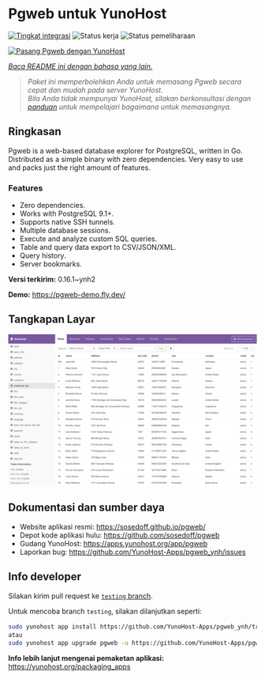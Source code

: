 <!--
N.B.: README ini dibuat secara otomatis oleh <https://github.com/YunoHost/apps/tree/master/tools/readme_generator>
Ini TIDAK boleh diedit dengan tangan.
-->

# Pgweb untuk YunoHost

[![Tingkat integrasi](https://dash.yunohost.org/integration/pgweb.svg)](https://ci-apps.yunohost.org/ci/apps/pgweb/) ![Status kerja](https://ci-apps.yunohost.org/ci/badges/pgweb.status.svg) ![Status pemeliharaan](https://ci-apps.yunohost.org/ci/badges/pgweb.maintain.svg)

[![Pasang Pgweb dengan YunoHost](https://install-app.yunohost.org/install-with-yunohost.svg)](https://install-app.yunohost.org/?app=pgweb)

*[Baca README ini dengan bahasa yang lain.](./ALL_README.md)*

> *Paket ini memperbolehkan Anda untuk memasang Pgweb secara cepat dan mudah pada server YunoHost.*  
> *Bila Anda tidak mempunyai YunoHost, silakan berkonsultasi dengan [panduan](https://yunohost.org/install) untuk mempelajari bagaimana untuk memasangnya.*

## Ringkasan

Pgweb is a web-based database explorer for PostgreSQL, written in Go. Distributed as a simple binary with zero dependencies. Very easy to use and packs just the right amount of features.

### Features

- Zero dependencies.
- Works with PostgreSQL 9.1+.
- Supports native SSH tunnels.
- Multiple database sessions.
- Execute and analyze custom SQL queries.
- Table and query data export to CSV/JSON/XML.
- Query history.
- Server bookmarks.


**Versi terkirim:** 0.16.1~ynh2

**Demo:** <https://pgweb-demo.fly.dev/>

## Tangkapan Layar

![Tangkapan Layar pada Pgweb](./doc/screenshots/screenshot.png)

## Dokumentasi dan sumber daya

- Website aplikasi resmi: <https://sosedoff.github.io/pgweb/>
- Depot kode aplikasi hulu: <https://github.com/sosedoff/pgweb>
- Gudang YunoHost: <https://apps.yunohost.org/app/pgweb>
- Laporkan bug: <https://github.com/YunoHost-Apps/pgweb_ynh/issues>

## Info developer

Silakan kirim pull request ke [`testing` branch](https://github.com/YunoHost-Apps/pgweb_ynh/tree/testing).

Untuk mencoba branch `testing`, silakan dilanjutkan seperti:

```bash
sudo yunohost app install https://github.com/YunoHost-Apps/pgweb_ynh/tree/testing --debug
atau
sudo yunohost app upgrade pgweb -u https://github.com/YunoHost-Apps/pgweb_ynh/tree/testing --debug
```

**Info lebih lanjut mengenai pemaketan aplikasi:** <https://yunohost.org/packaging_apps>
